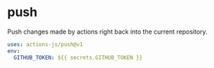 # push

Push changes made by actions right back into the current repository.

```yml
uses: actions-js/push@v1
env:
  GITHUB_TOKEN: ${{ secrets.GITHUB_TOKEN }}
```
